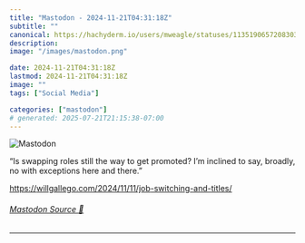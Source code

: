 ```yaml
---
title: "Mastodon - 2024-11-21T04:31:18Z"
subtitle: ""
canonical: https://hachyderm.io/users/mweagle/statuses/113519065720830367
description:
image: "/images/mastodon.png"

date: 2024-11-21T04:31:18Z
lastmod: 2024-11-21T04:31:18Z
image: ""
tags: ["Social Media"]

categories: ["mastodon"]
# generated: 2025-07-21T21:15:38-07:00
---
```

![Mastodon](/images/mastodon.png)

<p>“Is swapping roles still the way to get promoted? I’m inclined to say, broadly, no with exceptions here and there.”</p><p><a href="https://willgallego.com/2024/11/11/job-switching-and-titles/" target="_blank" rel="nofollow noopener noreferrer" translate="no"><span class="invisible">https://</span><span class="ellipsis">willgallego.com/2024/11/11/job</span><span class="invisible">-switching-and-titles/</span></a></p>


###### [Mastodon Source 🐘](https://hachyderm.io/@mweagle/113519065720830367)

___
